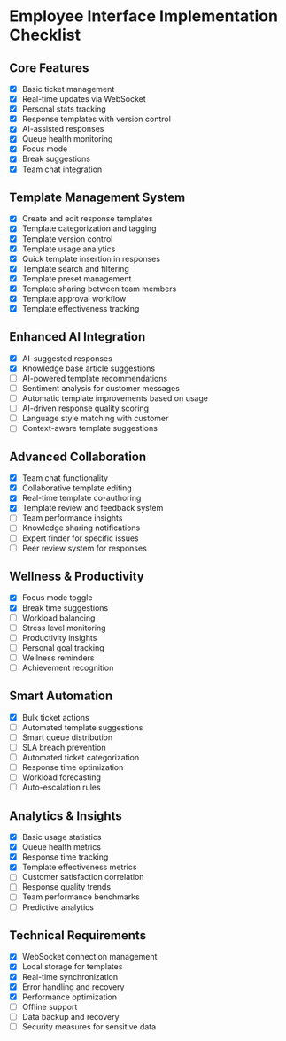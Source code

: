 # Employee Interface Implementation Checklist

## Core Features
- [x] Basic ticket management
- [x] Real-time updates via WebSocket
- [x] Personal stats tracking
- [x] Response templates with version control
- [x] AI-assisted responses
- [x] Queue health monitoring
- [x] Focus mode
- [x] Break suggestions
- [x] Team chat integration

## Template Management System
- [x] Create and edit response templates
- [x] Template categorization and tagging
- [x] Template version control
- [x] Template usage analytics
- [x] Quick template insertion in responses
- [x] Template search and filtering
- [x] Template preset management
- [x] Template sharing between team members
- [x] Template approval workflow
- [x] Template effectiveness tracking

## Enhanced AI Integration
- [x] AI-suggested responses
- [x] Knowledge base article suggestions
- [ ] AI-powered template recommendations
- [ ] Sentiment analysis for customer messages
- [ ] Automatic template improvements based on usage
- [ ] AI-driven response quality scoring
- [ ] Language style matching with customer
- [ ] Context-aware template suggestions

## Advanced Collaboration
- [x] Team chat functionality
- [x] Collaborative template editing
- [x] Real-time template co-authoring
- [x] Template review and feedback system
- [ ] Team performance insights
- [ ] Knowledge sharing notifications
- [ ] Expert finder for specific issues
- [ ] Peer review system for responses

## Wellness & Productivity
- [x] Focus mode toggle
- [x] Break time suggestions
- [ ] Workload balancing
- [ ] Stress level monitoring
- [ ] Productivity insights
- [ ] Personal goal tracking
- [ ] Wellness reminders
- [ ] Achievement recognition

## Smart Automation
- [x] Bulk ticket actions
- [ ] Automated template suggestions
- [ ] Smart queue distribution
- [ ] SLA breach prevention
- [ ] Automated ticket categorization
- [ ] Response time optimization
- [ ] Workload forecasting
- [ ] Auto-escalation rules

## Analytics & Insights
- [x] Basic usage statistics
- [x] Queue health metrics
- [x] Response time tracking
- [x] Template effectiveness metrics
- [ ] Customer satisfaction correlation
- [ ] Response quality trends
- [ ] Team performance benchmarks
- [ ] Predictive analytics

## Technical Requirements
- [x] WebSocket connection management
- [x] Local storage for templates
- [x] Real-time synchronization
- [x] Error handling and recovery
- [x] Performance optimization
- [ ] Offline support
- [ ] Data backup and recovery
- [ ] Security measures for sensitive data 
